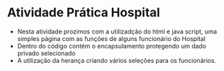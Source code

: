 # Atividade Prática Hospital

- Nesta atividade prozimos com a utilizadção do html e java script, uma simples página com as funções de alguns funcionário do Hospital
- Dentro do código contém o  encapsulamento protegendo um dado privado selecionado
- A utilização da herança criando vários seleções para os funcionários.
